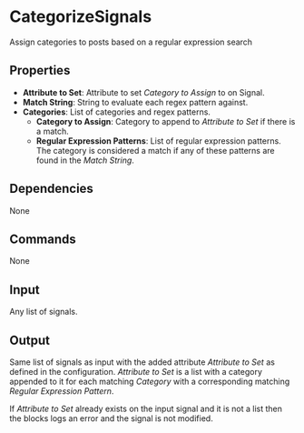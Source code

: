CategorizeSignals
=================

Assign categories to posts based on a regular expression search

Properties
----------
-   **Attribute to Set**: Attribute to set *Category to Assign* to on Signal.
-   **Match String**: String to evaluate each regex pattern against.
-   **Categories**: List of categories and regex patterns.
    -   **Category to Assign**: Category to append to *Attribute to Set* if there is a match.
    -   **Regular Expression Patterns**: List of regular expression patterns. The category is considered a match if any of these patterns are found in the *Match String*.

Dependencies
------------
None

Commands
--------
None

Input
-----
Any list of signals.

Output
------
Same list of signals as input with the added attribute *Attribute to Set* as defined in the configuration. *Attribute to Set* is a list with a category appended to it for each matching *Category* with a corresponding matching *Regular Expression Pattern*.

If *Attribute to Set* already exists on the input signal and it is not a list then the blocks logs an error and the signal is not modified.
